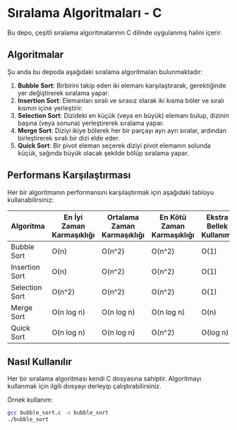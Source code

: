 # Sıralama Algoritmaları - C

Bu depo, çeşitli sıralama algoritmalarının C dilinde uygulanmış halini içerir.

## Algoritmalar

Şu anda bu depoda aşağıdaki sıralama algoritmaları bulunmaktadır:

1. **Bubble Sort**: Birbirini takip eden iki elemanı karşılaştırarak, gerektiğinde yer değiştirerek sıralama yapar.
2. **Insertion Sort**: Elemanları sıralı ve sırasız olarak iki kısma böler ve sıralı kısmın içine yerleştirir.
3. **Selection Sort**: Dizideki en küçük (veya en büyük) elemanı bulup, dizinin başına (veya sonuna) yerleştirerek sıralama yapar.
4. **Merge Sort**: Diziyi ikiye bölerek her bir parçayı ayrı ayrı sıralar, ardından birleştirerek sıralı bir dizi elde eder.
5. **Quick Sort**: Bir pivot eleman seçerek diziyi pivot elemanın solunda küçük, sağında büyük olacak şekilde bölüp sıralama yapar.

## Performans Karşılaştırması

Her bir algoritmanın performansını karşılaştırmak için aşağıdaki tabloyu kullanabilirsiniz:

| Algoritma       | En İyi Zaman Karmaşıklığı | Ortalama Zaman Karmaşıklığı | En Kötü Zaman Karmaşıklığı | Ekstra Bellek Kullanımı | Kararlılık  |
|-----------------|----------------------------|------------------------------|----------------------------|-------------------------|--------------|
| Bubble Sort     | O(n)                       | O(n^2)                       | O(n^2)                     | O(1)                    | Evet         |
| Insertion Sort  | O(n)                       | O(n^2)                       | O(n^2)                     | O(1)                    | Evet         |
| Selection Sort  | O(n^2)                     | O(n^2)                       | O(n^2)                     | O(1)                    | Hayır        |
| Merge Sort      | O(n log n)                 | O(n log n)                   | O(n log n)                 | O(n)                    | Evet         |
| Quick Sort      | O(n log n)                 | O(n log n)                   | O(n^2)                     | O(log n)                | Genellikle   |


## Nasıl Kullanılır

Her bir sıralama algoritması kendi C dosyasına sahiptir. Algoritmayı kullanmak için ilgili dosyayı derleyip çalıştırabilirsiniz.

Örnek kullanım:

```bash
gcc bubble_sort.c -o bubble_sort
./bubble_sort
